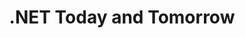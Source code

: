 ﻿---
type: deck
id: net-today-and-tomorrow
title: .NET Today and Tomorrow
link: https://github.com/dotnet-presentations/home/tree/master/.NET%20Keynote
content: Overview of the .NET platform, open source ecosystem, features in the latest releases, and the future roadmap of .NET Core 3.0. Great for keynotes.
---